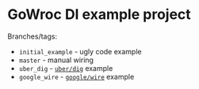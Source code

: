 # GoWroc DI example project

Branches/tags:
* `initial_example` - ugly code example
* `master` - manual wiring
* `uber_dig` - [`uber/dig`](https://github.com/uber-go/dig) example
* `google_wire` - [`google/wire`](https://github.com/google/wire) example
